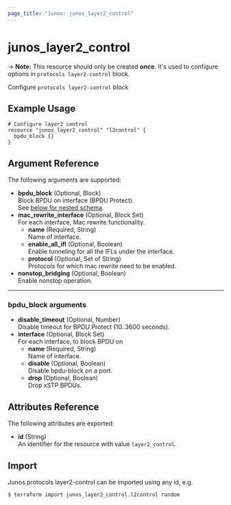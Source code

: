 ```yaml
---
page_title: "Junos: junos_layer2_control"
---
```


# junos_layer2_control

-> **Note:** This resource should only be created **once**.
It's used to configure options in `protocols layer2-control` block.  

Configure `protocols layer2-control` block

## Example Usage

```hcl
# Configure layer2 control
resource "junos_layer2_control" "l2control" {
  bpdu_block {}
}
```

## Argument Reference

The following arguments are supported:

- **bpdu_block** (Optional, Block)  
  Block BPDU on interface (BPDU Protect).  
  See [below for nested schema](#bpdu_block-arguments).
- **mac_rewrite_interface** (Optional, Block Set)  
  For each interface, Mac rewrite functionality.
  - **name** (Required, String)  
    Name of interface.
  - **enable_all_ifl** (Optional, Boolean)  
    Enable tunneling for all the IFLs under the interface.
  - **protocol** (Optional, Set of String)  
    Protocols for which mac rewrite need to be enabled.
- **nonstop_bridging** (Optional, Boolean)  
  Enable nonstop operation.

---

### bpdu_block arguments

- **disable_timeout** (Optional, Number)  
  Disable timeout for BPDU Protect (10..3600 seconds).
- **interface** (Optional, Block Set)  
  For each interface, to block BPDU on
  - **name** (Required, String)  
    Name of interface.
  - **disable** (Optional, Boolean)  
    Disable bpdu-block on a port.
  - **drop** (Optional, Boolean)  
    Drop xSTP BPDUs.

## Attributes Reference

The following attributes are exported:

- **id** (String)  
  An identifier for the resource with value `layer2_control`.

## Import

Junos protocols layer2-control can be imported using any id, e.g.

```shell
$ terraform import junos_layer2_control.l2control random
```
